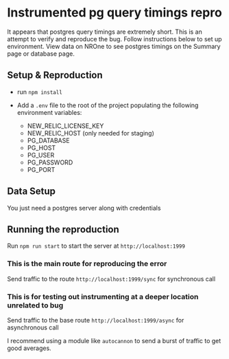 # Instrumented pg query timings repro

It appears that postgres query timings are extremely short. This is an attempt to verify and reproduce the bug.
Follow instructions below to set up environment. View data on NROne to see postgres timings on the Summary page or database page.

## Setup & Reproduction
* run `npm install`

* Add a `.env` file to the root of the project populating the following environment variables:
  * NEW_RELIC_LICENSE_KEY
  * NEW_RELIC_HOST (only needed for staging)
  * PG_DATABASE
  * PG_HOST
  * PG_USER
  * PG_PASSWORD
  * PG_PORT

## Data Setup

You just need a postgres server along with credentials

## Running the reproduction

Run `npm run start` to start the server at `http://localhost:1999`

### This is the main route for reproducing the error
Send traffic to the route `http://localhost:1999/sync` for synchronous call

### This is for testing out instrumenting at a deeper location unrelated to bug
Send traffic to the base route `http://localhost:1999/async` for asynchronous call

I recommend using a module like `autocannon` to send a burst of traffic to get good averages.
